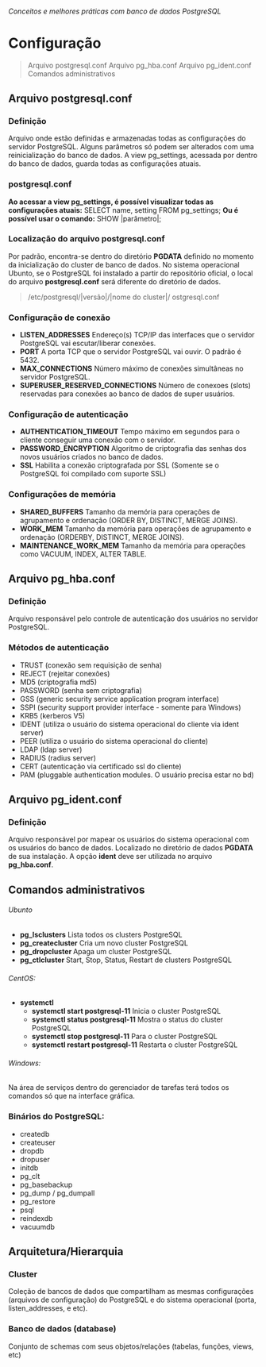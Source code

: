 ###### Conceitos e melhores práticas com banco de dados PostgreSQL
# Configuração
> Arquivo postgresql.conf
> Arquivo pg_hba.conf
> Arquivo pg_ident.conf
> Comandos administrativos

## Arquivo postgresql.conf
### Definição
Arquivo onde estão definidas e armazenadas todas as configurações do servidor PostgreSQL.
Alguns parâmetros só podem ser alterados com uma reinicialização do banco de dados. 
A view pg_settings, acessada por dentro do banco de dados, guarda todas as configurações atuais.

### postgresql.conf
**Ao acessar a view pg_settings, é possível visualizar todas as configurações atuais:**
SELECT name, setting
FROM pg_settings;
**Ou é possível usar o comando:**
SHOW |parâmetro|;

### Localização do arquivo postgresql.conf
Por padrão, encontra-se dentro do diretório **PGDATA** definido no momento da inicialização do cluster de banco de dados.
No sistema operacional Ubunto, se o PostgreSQL foi instalado a partir do repositório oficial, o local do arquivo **postgresql.conf** será diferente do diretório de dados.
> /etc/postgresql/|versão|/|nome do cluster|/ ostgresql.conf

### Configuração de conexão
- **LISTEN_ADDRESSES**
  Endereço(s) TCP/IP das interfaces que o servidor PostgreSQL vai escutar/liberar conexões.
- **PORT**
  A porta TCP que o servidor PostgreSQL vai ouvir. O padrão é 5432.
- **MAX_CONNECTIONS**
  Número máximo de conexões simultâneas no servidor PostgreSQL.
- **SUPERUSER_RESERVED_CONNECTIONS**
  Número de conexoes (slots) reservadas para conexões ao banco de dados de super usuários.

### Configuração de autenticação
- **AUTHENTICATION_TIMEOUT**
  Tempo máximo em segundos para o cliente conseguir uma conexão com o servidor.
- **PASSWORD_ENCRYPTION** 
  Algoritmo de criptografia das senhas dos novos usuários criados no banco de dados.
- **SSL**
  Habilita a conexão criptografada por SSL (Somente se o PostgreSQL foi compilado com suporte SSL)

### Configurações de memória
- **SHARED_BUFFERS**
  Tamanho da memória para operações de agrupamento e ordenação (ORDER BY, DISTINCT, MERGE JOINS).
- **WORK_MEM**
  Tamanho da memória para operações de agrupamento e ordenação (ORDERBY, DISTINCT, MERGE JOINS).
- **MAINTENANCE_WORK_MEM**
  Tamanho da memória para operações como VACUUM, INDEX, ALTER TABLE.
  
## Arquivo pg_hba.conf
### Definição 
Arquivo responsável pelo controle de autenticação dos usuários no servidor PostgreSQL.

### Métodos de autenticação
- TRUST (conexão sem requisição de senha)
- REJECT (rejeitar conexões)
- MD5 (criptografia md5)
- PASSWORD (senha sem criptografia)
- GSS (generic security service application program interface)
- SSPI (security support provider interface - somente para Windows)
- KRB5 (kerberos V5)
- IDENT (utiliza o usuário do sistema operacional do cliente via ident server)
- PEER (utiliza o usuário do sistema operacional do cliente)
- LDAP (ldap server)
- RADIUS (radius server)
- CERT (autenticação via certificado ssl do cliente)
- PAM (pluggable authentication modules. O usuário precisa estar no bd)

## Arquivo pg_ident.conf
### Definição 
Arquivo responsável por mapear os usuários do sistema operacional com os usuários do banco de dados.
Localizado no diretório de dados **PGDATA** de sua instalação.
A opção **ident** deve ser utilizada no arquivo **pg_hba.conf**.

## Comandos administrativos
###### Ubunto
- **pg_lsclusters**
  Lista todos os clusters PostgreSQL
- **pg_createcluster<version><cluster name>**
  Cria um novo cluster PostgreSQL
- **pg_dropcluster <version> <cluster>**
  Apaga um cluster PostgreSQL
- **pg_ctlcluster <version> <cluster> <action>**
  Start, Stop, Status, Restart de clusters PostgreSQL

###### CentOS:
- **systemctl <action> <cluster>**
  - **systemctl start postgresql-11**
  Inicia o cluster PostgreSQL
  - **systemctl status postgresql-11**
  Mostra o status do cluster PostgreSQL
  - **systemctl stop postgresql-11**
  Para o cluster PostgreSQL
  - **systemctl restart postgresql-11**
  Restarta o cluster PostgreSQL

###### Windows:
Na área de serviços dentro do gerenciador de tarefas terá todos os comandos só que na interface gráfica.

### Binários do PostgreSQL:
- createdb
- createuser
- dropdb
- dropuser
- initdb
- pg_clt
- pg_basebackup
- pg_dump / pg_dumpall
- pg_restore
- psql
- reindexdb
- vacuumdb

## Arquitetura/Hierarquia
### Cluster
Coleção de bancos de dados que compartilham as mesmas configurações (arquivos de configuração) do PostgreSQL e do sistema operacional (porta, listen_addresses, e etc).

### Banco de dados (database)
Conjunto de schemas com seus objetos/relações (tabelas, funções, views, etc)

